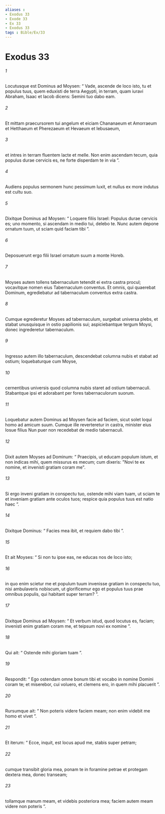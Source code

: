 ```yaml
---
aliases : 
- Exodus 33
- Exode 33
- Ex 33
- Exodus 33
tags : Bible/Ex/33
---
```


# Exodus 33

###### 1
Locutusque est Dominus ad Moysen: “ Vade, ascende de loco isto, tu et populus tuus, quem eduxisti de terra Aegypti, in terram, quam iuravi Abraham, Isaac et Iacob dicens: Semini tuo dabo eam. 
###### 2
Et mittam praecursorem tui angelum et eiciam Chananaeum et Amorraeum et Hetthaeum et Pherezaeum et Hevaeum et Iebusaeum, 
###### 3
et intres in terram fluentem lacte et melle. Non enim ascendam tecum, quia populus durae cervicis es, ne forte disperdam te in via ”. 
###### 4
Audiens populus sermonem hunc pessimum luxit, et nullus ex more indutus est cultu suo.
###### 5
Dixitque Dominus ad Moysen: “ Loquere filiis Israel: Populus durae cervicis es; uno momento, si ascendam in medio tui, delebo te. Nunc autem depone ornatum tuum, ut sciam quid faciam tibi ”. 
###### 6
Deposuerunt ergo filii Israel ornatum suum a monte Horeb.
###### 7
Moyses autem tollens tabernaculum tetendit ei extra castra procul; vocavitque nomen eius Tabernaculum conventus. Et omnis, qui quaerebat Dominum, egrediebatur ad tabernaculum conventus extra castra. 
###### 8
Cumque egrederetur Moyses ad tabernaculum, surgebat universa plebs, et stabat unusquisque in ostio papilionis sui; aspiciebantque tergum Moysi, donec ingrederetur tabernaculum. 
###### 9
Ingresso autem illo tabernaculum, descendebat columna nubis et stabat ad ostium; loquebaturque cum Moyse, 
###### 10
cernentibus universis quod columna nubis staret ad ostium tabernaculi. Stabantque ipsi et adorabant per fores tabernaculorum suorum. 
###### 11
Loquebatur autem Dominus ad Moysen facie ad faciem, sicut solet loqui homo ad amicum suum. Cumque ille reverteretur in castra, minister eius Iosue filius Nun puer non recedebat de medio tabernaculi.
###### 12
Dixit autem Moyses ad Dominum: “ Praecipis, ut educam populum istum, et non indicas mihi, quem missurus es mecum; cum dixeris: "Novi te ex nomine, et invenisti gratiam coram me". 
###### 13
Si ergo inveni gratiam in conspectu tuo, ostende mihi viam tuam, ut sciam te et inveniam gratiam ante oculos tuos; respice quia populus tuus est natio haec ”. 
###### 14
Dixitque Dominus: “ Facies mea ibit, et requiem dabo tibi ”. 
###### 15
Et ait Moyses: “ Si non tu ipse eas, ne educas nos de loco isto; 
###### 16
in quo enim scietur me et populum tuum invenisse gratiam in conspectu tuo, nisi ambulaveris nobiscum, ut glorificemur ego et populus tuus prae omnibus populis, qui habitant super terram? ”.
###### 17
Dixitque Dominus ad Moysen: “ Et verbum istud, quod locutus es, faciam; invenisti enim gratiam coram me, et teipsum novi ex nomine ”. 
###### 18
Qui ait: “ Ostende mihi gloriam tuam ”. 
###### 19
Respondit: “ Ego ostendam omne bonum tibi et vocabo in nomine Domini coram te; et miserebor, cui voluero, et clemens ero, in quem mihi placuerit ”. 
###### 20
Rursumque ait: “ Non poteris videre faciem meam; non enim videbit me homo et vivet ”. 
###### 21
Et iterum: “ Ecce, inquit, est locus apud me, stabis super petram; 
###### 22
cumque transibit gloria mea, ponam te in foramine petrae et protegam dextera mea, donec transeam; 
###### 23
tollamque manum meam, et videbis posteriora mea; faciem autem meam videre non poteris ”.
